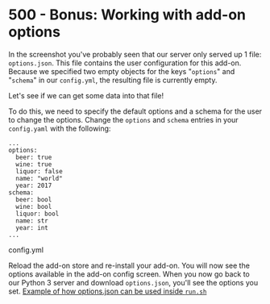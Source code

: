 # 500 - Bonus: Working with add-on options

In the screenshot you've probably seen that our server only served up 1 file: ```options.json```. This file contains the user configuration for this add-on. Because we specified two empty objects for the keys "```options```" and "```schema```" in our ```config.yml```, the resulting file is currently empty.

Let's see if we can get some data into that file!

To do this, we need to specify the default options and a schema for the user to change the options. Change the ```options``` and ```schema``` entries in your ```config.yaml``` with the following:

```
...
options:
  beer: true
  wine: true
  liquor: false
  name: "world"
  year: 2017
schema:
  beer: bool
  wine: bool
  liquor: bool
  name: str
  year: int
...
```

config.yml

Reload the add-on store and re-install your add-on. You will now see the options available in the add-on config screen. When you now go back to our Python 3 server and download ```options.json```, you'll see the options you set. [Example of how options.json can be used inside ```run.sh```](https://github.com/home-assistant/addons/blob/master/dhcp_server/data/run.sh#L10-L13)
